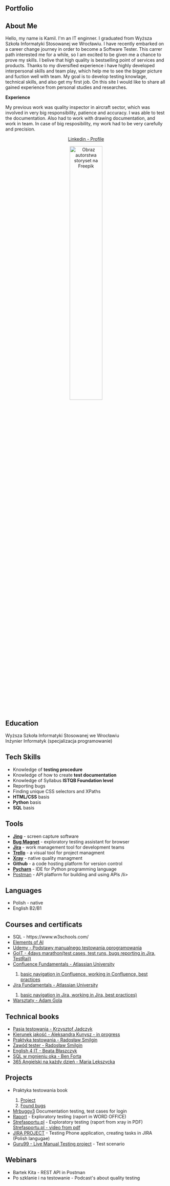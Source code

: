 <h2>Portfolio</h2>

<h2>About Me</h2>
Hello, my name is Kamil. I'm an IT enginner. I graduated from Wyższa Szkoła Informatyki Stosowanej we Wrocławiu. I have recently embarked on a career change journey in order to become a Software Tester. This carrer path interested me for a while, so I am excited to be given me a chance to prove my skills. I belive that high quality is bestselling point of services and products. Thanks to my diversified experience i have highly developed interpersonal skills and team play, which help me to see the bigger picture and fuction well with team. My goal is to develop testing knowlage, technical skills, and also get my first job. On this site I would like to share all gained experience from personal studies and researches.

<b>Experience</b> 

My previous work was quality inspector in aircraft sector, which was involved in very big responsibility, patience and accuracy. I was able to test the documentation. Also had to work with drawing documentation, and work in team. In case of big resposibility, my work had to be very carefully and precision.


<p align="center" dir="auto"><a href="https://www.linkedin.com/in/kamil-kubiak/">Linkedin - Profile</a></p>
<p align="center" dir="auto"> 
<img src="https://img.freepik.com/free-vector/software-testing-programmer-cartoon-character-with-magnifier-looking-defects-programme-application-software-bugs-errors-risks-vector-isolated-concept-metaphor-illustration_335657-2742.jpg?w=826&t=st=1697143378~exp=1697143978~hmac=a771ce67dbf9d216b68db94a8ef0c976779fea6e69797d0d98eef14d1bca880c" alt="Obraz autorstwa storyset na Freepik" width="45%" height="45%" style="max-width: 100%;"></p>


<h2>Education</h2>

 Wyższa Szkoła Informatyki Stosowanej we Wrocławiu <br>
Inżynier Informatyk (specjalizacja programowanie)

<h2>Tech Skills</h2>
<ul>
  <li>Knowledge of <b>testing procedure</b></li>
  <li>Knowledge of how to create <b>test documentation</b> </li>
  <li>Knowledge of Syllabus <b>ISTQB Foundation level</b></li>
  <li>Reporting bugs</li>
  <li>Finding unique CSS selectors and XPaths</li>
  <li><b>HTML/CSS</b> basis</li>
  <li><b>Python</b> basis</li>
  <li><b>SQL</b> basis</li>
</ul>

<h2>Tools</h2>
<ul>
  <li><a href="https://www.techsmith.com/jing-tool.html"><b>Jing</b></a> - screen capture software</li>
  <li><a href="https://chrome.google.com/webstore/detail/bug-magnet/efhedldbjahpgjcneebmbolkalbhckfi/related?hl=pl"><b>Bug Magnet</b></a> - exploratory testing assistant for browser</li>
  <li><a href="https://www.atlassian.com/software/jira"><b>Jira</b></a> - work management tool for development teams</li>
  <li><a href="https://trello.com/en"><b>Trello</b></a> - a visual tool for project managment </li>
  <li><a href="https://docs.getxray.app/site/xray"><b>Xray</b></a> - native quality managment</li>
  <li><b>Github</b> - a code hosting platform for version control</li>
  <li><a href="https://www.jetbrains.com/pycharm/"><b>Pycharn</b></a> - IDE for Python programming language</li>
  <li><a href="https://www.postman.com/"b>Postman</b></a> - API platform for building and using APIs /li>

</ul>

<h2>Languages</h2>
<ul>
  <li>Polish - native</li>
  <li>English B2/B1</li>
</ul>


<h2>Courses and certificats</h2>
<ul>
  <li>SQL - https://www.w3schools.com/</li>
  <li><a href="https://certificates.mooc.fi/validate/rx9wxo8algr">Elements of AI</a></li>
  <li><a href="https://drive.google.com/file/d/1mPzwAXR0BeaJN1cT1I5zFOpBXESxT2xa/view?usp=drive_link">Udemy - Podstawy manualnego testowania oprogramowania</li>
  <li>GoIT - 4days marathon(test cases, test runs, bugs reporting in Jira, TestRail)</li>
  <li><a href="https://university.atlassian.com/student/award/QkaknbUF719Zg4K1Pj3c9DSb">Confluence Fundamentals - Atlassian University</li>
    <ol>
    <li>basic navigation in Confluence, working in Confluence, best practices</li>
    </ol>
  <li><a href="https://university.atlassian.com/student/award/LQxAV3DevYiasnbV5S2kk8Vv">Jira Fundamentals - Atlassian University</li>
     <ol>
    <li>basic navigation in Jira, working in Jira, best practices)</li>
     </ol>
  <li><a href="https://docs.google.com/document/d/1pK9uFvmEiZTtOCejWv-U0GnPOYflIk3-/edit?usp=share_link&ouid=112903918200710951300&rtpof=true&sd=true">Warsztaty - Adam Gola</a></li>
  
 
     
  

   
</ul>

<h2>Technical books</h2>
  <ul>
   <li><a href="https://lubimyczytac.pl/ksiazka/4961849/pasja-testowania">Pasja testowania - Krzysztof Jadczyk</a></li>
   <li><a href="https://lubimyczytac.pl/ksiazka/4972677/kierunek-jakosc-jak-unikac-bledow-w-projekcie">Kierunek jakość - Aleksandra Kunysz - in progress</a></li>
   <li><a href="https://ksiegarnia.pwn.pl/Praktyka-testowania,847295499,p.html">Praktyka testowania - Radosław Smilgin</a></li>
    <li><a href="https://lubimyczytac.pl/ksiazka/291227/zawod-tester">Zawód tester - Radosław Smilgin</a></li>
    <li><a href="https://lubimyczytac.pl/ksiazka/4510114/english-4-it-praktyczny-kurs-jezyka-angielskiego-dla-specjalistow-it-i-nie-tylko">English 4 IT - Beata Błaszczyk</a></li>
    <li><a href="https://lubimyczytac.pl/ksiazka/276512/sql-w-mgnieniu-oka-opanuj-jezyk-zapytan-w-10-minut-dziennie">SQL w mgnieniu oka - Ben Forta</a></li>
    <li><a href="https://lubimyczytac.pl/ksiazka/4879240/365-angielski-na-kazdy-dzien">365 Angielski na każdy dzień - Maria Lekszycka</a></li>
  </ul>

<h2>Projects</h2>
  <ul>
   <li>Praktyka testowania book</li>
     <ol>
      <li><a href="https://docs.google.com/document/d/1hlg-LckkEngYpxwXD2123a4e23CvfTYaGwsNZ9pi_yo/edit">Project</a></li>
      <li><a href="https://docs.google.com/spreadsheets/d/1SpdAfSoIjnvapUcMypI9PjiuLrD3G0QF/edit#gid=97294415">Found bugs</a></li>
     </ol>
    <li><a href="https://github.com/voxupy/Mr-buggy3">Mrbuggy3</a> Documentation testing, test cases for login</li>
    <li><a href="https://docs.google.com/document/d/1p-5Qkteg5mwMMG6HjtEXaVrbatc-oFSrVhf3XBQn_vM/edit?usp=sharing">Raport</a> - Exploratory testing (raport in WORD OFFICE)</li>
    <li><a href="https://drive.google.com/file/d/1q1UQt8ujO44rYPUk6u88g9M3WItRK3wk/view?usp=drive_link">Strefasportu.pl</a> - Exploratory testing (raport from xray in PDF)</li>
     <a href="https://drive.google.com/file/d/1zvuLzG0AAkeamp2cm6j7S2ZJP0gSw20e/view?usp=drive_link">Strefasportu.pl - video from pdf</a>
     <li><a href="https://github.com/voxupy/Jira-Project/blob/main/README.md">JIRA PROJECT</a> - Testing Phone application, creating tasks in JIRA (Polish langugae)</li>
     <li><a href="https://docs.google.com/spreadsheets/d/15-vVPC_IAz_iANDinzEvN6wFv2cDrO5lmVlSSZ5DBys/edit?usp=sharing">Guru99 - Live Manual Testing project</a> - Test scenario</li> 

   
  </ul>


<h2>Webinars</h2>
  <ul>
    <li>Bartek Kita - REST API in Postman</li>
    <li>Po szklanie i na testowanie - Podcast's about quality testing</li>
  </ul>
